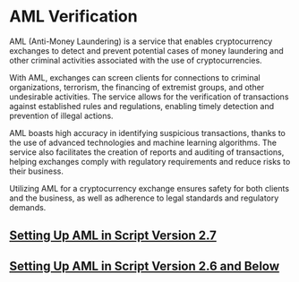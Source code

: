 # AML Verification

AML (Anti-Money Laundering) is a service that enables cryptocurrency exchanges to detect and prevent potential cases of money laundering and other criminal activities associated with the use of cryptocurrencies.

With AML, exchanges can screen clients for connections to criminal organizations, terrorism, the financing of extremist groups, and other undesirable activities. The service allows for the verification of transactions against established rules and regulations, enabling timely detection and prevention of illegal actions.

AML boasts high accuracy in identifying suspicious transactions, thanks to the use of advanced technologies and machine learning algorithms. The service also facilitates the creation of reports and auditing of transactions, helping exchanges comply with regulatory requirements and reduce risks to their business.

Utilizing AML for a cryptocurrency exchange ensures safety for both clients and the business, as well as adherence to legal standards and regulatory demands.

## [Setting Up AML in Script Version 2.7](https://premium.gitbook.io/main/en/basic-settings/aml-verification/nastroika-v-v.2.7)

## [Setting Up AML in Script Version 2.6 and Below](https://premium.gitbook.io/main/en/basic-settings/aml-verification/nastroika-v-v.2.6-i-nizhe)